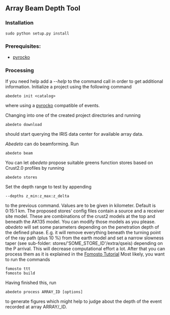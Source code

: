 ## Array Beam Depth Tool

### Installation

    sudo python setup.py install

### Prerequisites:

* [pyrocko](http://emolch.github.io/pyrocko/) 


### Processing
If you need help add a *--help* to the command call in order to get additional information.
Initialize a project using the following command

    abedeto init <catalog>

where using a [pyrocko](http://emolch.github.io/pyrocko/) compatible <catalog> of events.

Changing into one of the created project directories and running

    abedeto download

should start querying the IRIS data center for available array data.

*Abedeto* can do beamforming. Run

    abedeto beam

You can let *abedeto* propose suitable greens function stores based on Crust2.0 profiles by running

    abedeto stores
    
Set the depth range to test by appending

    --depths z_min:z_max:z_delta

to the previous command. Values are to be given in kilometer. Default is 0:15:1
km.
The proposed stores' config files contain a source and a receiver site model. These are 
combinations of the crust2 models at the top and beneath the AK135 model. 
You can modify those models as you please.
*abedeto* will set some parameters depending on the penetration depth of the
defined phase. E.g. it will remove everything beneath the turning point of the ray
path (plus 10 %) from the earth model and set a narrow slowness taper (see
sub-folder: stores/'SOME\_STORE\_ID'/extra/qseis) depending on the P arrival. This
will decrease computational effort a lot.
After that you can process them as it is explained in the 
[Fomosto Tutorial](http://emolch.github.io/pyrocko/v0.3/fomosto.html)
Most likely, you want to run the commands

    fomosto ttt
    fomosto build

Having finished this, run

    abedeto process ARRAY_ID [options]

to generate figures which might help to judge about the depth of the event
recorded at array ARRAY/_ID.

